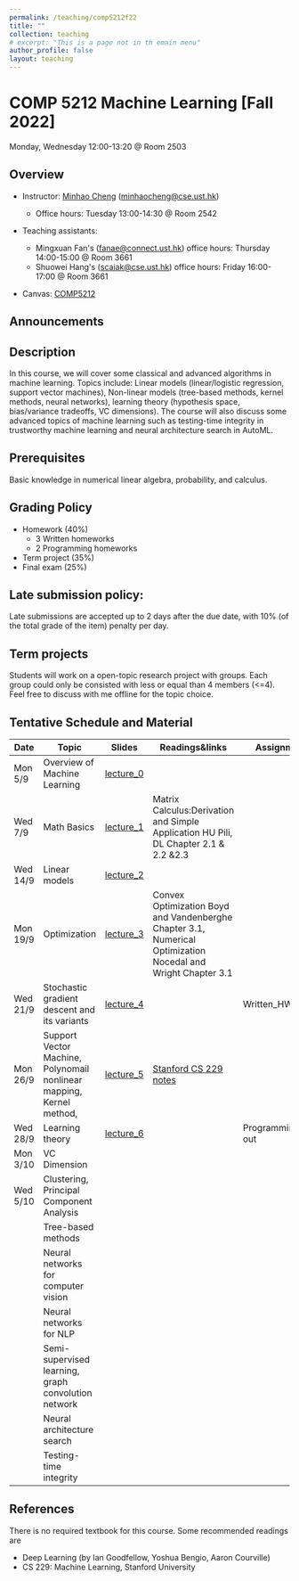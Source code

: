 ```yaml
---
permalink: /teaching/comp5212f22
title: ""
collection: teaching
# excerpt: "This is a page not in th emain menu"
author_profile: false
layout: teaching
---
```


# COMP 5212 Machine Learning [Fall 2022]
Monday, Wednesday 12:00-13:20 @ Room 2503
## Overview
- Instructor: [Minhao Cheng](https://cse.hkust.edu.hk/~minhaocheng) (minhaocheng@cse.ust.hk)
    - Office hours: Tuesday 13:00-14:30 @ Room 2542

- Teaching assistants: 
    - Mingxuan Fan's (fanae@connect.ust.hk) office hours: Thursday 14:00-15:00 @ Room 3661
    - Shuowei Hang's (scaiak@cse.ust.hk) office hours: Friday 16:00-17:00 @ Room 3661
- Canvas: [COMP5212](https://canvas.ust.hk/courses/45487)

## Announcements

## Description
In this course, we will cover some classical and advanced algorithms in machine learning. Topics include: Linear models (linear/logistic regression, support vector machines), Non-linear models (tree-based methods, kernel methods, neural networks), learning theory (hypothesis space, bias/variance tradeoffs, VC dimensions). The course will also discuss some advanced topics of machine learning such as testing-time integrity in trustworthy machine learning and neural architecture search in AutoML.
## Prerequisites
Basic knowledge in numerical linear algebra, probability, and calculus. 
## Grading Policy
- Homework (40%)
    - 3 Written homeworks
    - 2 Programming homeworks 
- Term project (35%)
- Final exam (25%)

## Late submission policy:
Late submissions are accepted up to 2 days after the due date, with 10% (of the total grade of the item) penalty per day.

## Term projects
Students will work on a open-topic research project with groups. Each group could only be consisted with less or equal than 4 members (<=4). Feel free to discuss with me offline for the topic choice.

## Tentative Schedule and Material


|  Date   | Topic                        | Slides | Readings&links | Assignments |
|  ----   | ----                         | ----   | ----           | ----        |
| Mon 5/9 | Overview of Machine Learning | [lecture_0](https://cse.hkust.edu.hk/~minhaocheng/files/COMP5212/Lecture_0.pdf)       |                |             |
| Wed 7/9     | Math Basics                  | [lecture_1](https://cse.hkust.edu.hk/~minhaocheng/files/COMP5212/Lecture_1.pdf)       | Matrix Calculus:Derivation and Simple Application HU Pili,   DL Chapter 2.1 & 2.2 &2.3                |             |
| Wed 14/9| Linear models |  [lecture_2](https://cse.hkust.edu.hk/~minhaocheng/files/COMP5212/Lecture_2.pdf)     |                |             |
| Mon 19/9 | Optimization |     [lecture_3](https://cse.hkust.edu.hk/~minhaocheng/files/COMP5212/Lecture_3.pdf)              |  Convex Optimization Boyd and Vandenberghe Chapter 3.1, Numerical Optimization Nocedal and Wright Chapter 3.1        |     |
| Wed 21/9 | Stochastic gradient descent and its variants  | [lecture_4](https://cse.hkust.edu.hk/~minhaocheng/files/COMP5212/Lecture_4.pdf)                 |        |  Written_HW1 out   |
| Mon 26/9 | Support Vector Machine, Polynomail nonlinear mapping, Kernel method,  |    [lecture_5](https://cse.hkust.edu.hk/~minhaocheng/files/COMP5212/Lecture_5.pdf) |   [Stanford CS 229 notes](https://see.stanford.edu/materials/aimlcs229/cs229-notes3.pdf)             |             |
| Wed 28/9 | Learning theory  |  [lecture_6](https://cse.hkust.edu.hk/~minhaocheng/files/COMP5212/Lecture_6.pdf)   |                |    Programming_HW1 out        |  
| Mon 3/10 | VC Dimension |        |                |             |    
| Wed 5/10 | Clustering, Principal Component Analysis |        |                |             |
|  | Tree-based methods |        |                |             |
| | Neural networks for computer vision |        |                |             |
|  | Neural networks for NLP |        |                |             |
|  | Semi-supervised learning, graph convolution network |        |                |             |
|  | Neural architecture search |        |                |             |
|  | Testing-time integrity  |        |                |             |

## References
There is no required textbook for this course. Some recommended readings are
- Deep Learning (by Ian Goodfellow, Yoshua Bengio, Aaron Courville)
- CS 229: Machine Learning, Stanford University


